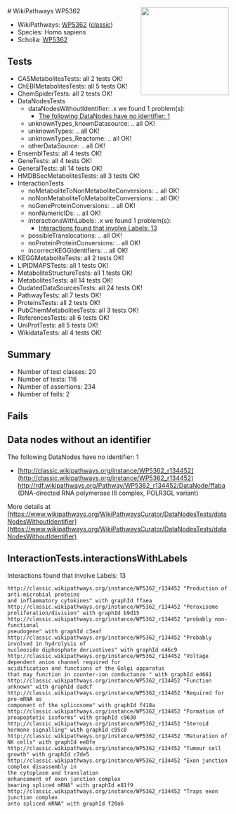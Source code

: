 <img style="float: right; width: 200px" src="https://upload.wikimedia.org/wikipedia/commons/thumb/8/83/Wplogo_with_text_500.png/640px-Wplogo_with_text_500.png" />
# WikiPathways WP5362

* WikiPathways: [WP5362](https://wikipathways.org/pathways/WP5362) ([classic](https://classic.wikipathways.org/instance/WP5362))
* Species: Homo sapiens
* Scholia: [WP5362](https://scholia.toolforge.org/wikipathways/WP5362)
## Tests
* CASMetabolitesTests: all 2 tests OK!
* ChEBIMetabolitesTests: all 5 tests OK!
* ChemSpiderTests: all 2 tests OK!
* DataNodesTests
    * dataNodesWithoutIdentifier: .x we found 1 problem(s):
        * [The following DataNodes have no identifier: 1](#d2d32fa0)
    * unknownTypes_knownDatasource: .. all OK!
    * unknownTypes: .. all OK!
    * unknownTypes_Reactome: .. all OK!
    * otherDataSource: .. all OK!
* EnsemblTests: all 4 tests OK!
* GeneTests: all 4 tests OK!
* GeneralTests: all 14 tests OK!
* HMDBSecMetabolitesTests: all 3 tests OK!
* InteractionTests
    * noMetaboliteToNonMetaboliteConversions: .. all OK!
    * noNonMetaboliteToMetaboliteConversions: .. all OK!
    * noGeneProteinConversions: .. all OK!
    * nonNumericIDs: .. all OK!
    * interactionsWithLabels: .x we found 1 problem(s):
        * [Interactions found that involve Labels: 13](#fe97a8bb)
    * possibleTranslocations: .. all OK!
    * noProteinProteinConversions: .. all OK!
    * incorrectKEGGIdentifiers: .. all OK!
* KEGGMetaboliteTests: all 2 tests OK!
* LIPIDMAPSTests: all 1 tests OK!
* MetaboliteStructureTests: all 1 tests OK!
* MetabolitesTests: all 14 tests OK!
* OudatedDataSourcesTests: all 24 tests OK!
* PathwayTests: all 7 tests OK!
* ProteinsTests: all 2 tests OK!
* PubChemMetabolitesTests: all 3 tests OK!
* ReferencesTests: all 6 tests OK!
* UniProtTests: all 5 tests OK!
* WikidataTests: all 4 tests OK!


## Summary

* Number of test classes: 20
* Number of tests: 116
* Number of assertions: 234
* Number of fails: 2

## Fails

<a name="d2d32fa0" />

## Data nodes without an identifier

The following DataNodes have no identifier: 1

* [http://classic.wikipathways.org/instance/WP5362_r134452](http://classic.wikipathways.org/instance/WP5362_r134452) http://rdf.wikipathways.org/Pathway/WP5362_r134452/DataNode/ffaba (DNA-directed RNA polymerase III complex, POLR3GL variant)


More details at [https://www.wikipathways.org/WikiPathwaysCurator/DataNodesTests/dataNodesWithoutIdentifier](https://www.wikipathways.org/WikiPathwaysCurator/DataNodesTests/dataNodesWithoutIdentifier)

<a name="fe97a8bb" />

## InteractionTests.interactionsWithLabels

Interactions found that involve Labels: 13
```
http://classic.wikipathways.org/instance/WP5362_r134452 "Production of anti-microbial proteins
and inflammatory cytokines" with graphId ffaea
http://classic.wikipathways.org/instance/WP5362_r134452 "Peroxisome proliferation/division" with graphId b9d15
http://classic.wikipathways.org/instance/WP5362_r134452 "probably non-functional
pseudogene" with graphId c3eaf
http://classic.wikipathways.org/instance/WP5362_r134452 "Probably involved in hydrolysis of 
nucleoside diphosphate derivatives" with graphId e46c9
http://classic.wikipathways.org/instance/WP5362_r134452 "Voltage dependent anion channel required for
acidification and functions of the Golgi apparatus
that may function in counter-ion conductance " with graphId e4661
http://classic.wikipathways.org/instance/WP5362_r134452 "Function unknown" with graphId dadcf
http://classic.wikipathways.org/instance/WP5362_r134452 "Required for pre-mRNA as 
component of the splicosome" with graphId f418a
http://classic.wikipathways.org/instance/WP5362_r134452 "Formation of proapoptotic isoforms" with graphId c9630
http://classic.wikipathways.org/instance/WP5362_r134452 "Steroid hormone signalling" with graphId c95c8
http://classic.wikipathways.org/instance/WP5362_r134452 "Maturation of NK cells" with graphId ee8fe
http://classic.wikipathways.org/instance/WP5362_r134452 "Tumour cell growth" with graphId c7de5
http://classic.wikipathways.org/instance/WP5362_r134452 "Exon junction complex disassembly in 
the cytoplasm and translation 
enhancement of exon junction complex 
bearing spliced mRNA" with graphId e81f9
http://classic.wikipathways.org/instance/WP5362_r134452 "Traps exon junction complex
onto spliced mRNA" with graphId f20a6
```

